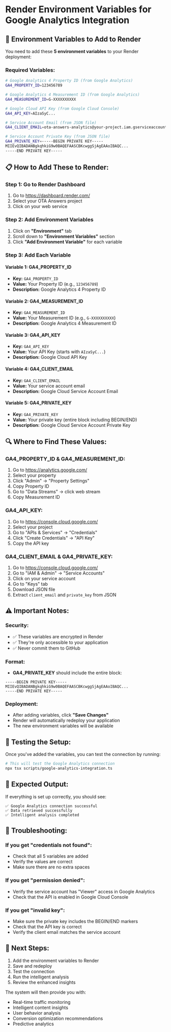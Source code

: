 # Render Environment Variables for Google Analytics Integration

## 🔧 **Environment Variables to Add to Render**

You need to add these **5 environment variables** to your Render deployment:

### **Required Variables:**

```bash
# Google Analytics 4 Property ID (from Google Analytics)
GA4_PROPERTY_ID=123456789

# Google Analytics 4 Measurement ID (from Google Analytics)
GA4_MEASUREMENT_ID=G-XXXXXXXXXX

# Google Cloud API Key (from Google Cloud Console)
GA4_API_KEY=AIzaSyC...

# Service Account Email (from JSON file)
GA4_CLIENT_EMAIL=ota-answers-analytics@your-project.iam.gserviceaccount.com

# Service Account Private Key (from JSON file)
GA4_PRIVATE_KEY=-----BEGIN PRIVATE KEY-----
MIIEvQIBADANBgkqhkiG9w0BAQEFAASCBKcwggSjAgEAAoIBAQC...
-----END PRIVATE KEY-----
```

## 📋 **How to Add These to Render:**

### **Step 1: Go to Render Dashboard**
1. Go to https://dashboard.render.com/
2. Select your OTA Answers project
3. Click on your web service

### **Step 2: Add Environment Variables**
1. Click on **"Environment"** tab
2. Scroll down to **"Environment Variables"** section
3. Click **"Add Environment Variable"** for each variable

### **Step 3: Add Each Variable**

#### **Variable 1: GA4_PROPERTY_ID**
- **Key:** `GA4_PROPERTY_ID`
- **Value:** Your Property ID (e.g., `123456789`)
- **Description:** Google Analytics 4 Property ID

#### **Variable 2: GA4_MEASUREMENT_ID**
- **Key:** `GA4_MEASUREMENT_ID`
- **Value:** Your Measurement ID (e.g., `G-XXXXXXXXXX`)
- **Description:** Google Analytics 4 Measurement ID

#### **Variable 3: GA4_API_KEY**
- **Key:** `GA4_API_KEY`
- **Value:** Your API Key (starts with `AIzaSyC...`)
- **Description:** Google Cloud API Key

#### **Variable 4: GA4_CLIENT_EMAIL**
- **Key:** `GA4_CLIENT_EMAIL`
- **Value:** Your service account email
- **Description:** Google Cloud Service Account Email

#### **Variable 5: GA4_PRIVATE_KEY**
- **Key:** `GA4_PRIVATE_KEY`
- **Value:** Your private key (entire block including BEGIN/END)
- **Description:** Google Cloud Service Account Private Key

## 🔍 **Where to Find These Values:**

### **GA4_PROPERTY_ID & GA4_MEASUREMENT_ID:**
1. Go to https://analytics.google.com/
2. Select your property
3. Click "Admin" → "Property Settings"
4. Copy Property ID
5. Go to "Data Streams" → click web stream
6. Copy Measurement ID

### **GA4_API_KEY:**
1. Go to https://console.cloud.google.com/
2. Select your project
3. Go to "APIs & Services" → "Credentials"
4. Click "Create Credentials" → "API Key"
5. Copy the API key

### **GA4_CLIENT_EMAIL & GA4_PRIVATE_KEY:**
1. Go to https://console.cloud.google.com/
2. Go to "IAM & Admin" → "Service Accounts"
3. Click on your service account
4. Go to "Keys" tab
5. Download JSON file
6. Extract `client_email` and `private_key` from JSON

## ⚠️ **Important Notes:**

### **Security:**
- ✅ These variables are encrypted in Render
- ✅ They're only accessible to your application
- ✅ Never commit them to GitHub

### **Format:**
- **GA4_PRIVATE_KEY** should include the entire block:
```
-----BEGIN PRIVATE KEY-----
MIIEvQIBADANBgkqhkiG9w0BAQEFAASCBKcwggSjAgEAAoIBAQC...
-----END PRIVATE KEY-----
```

### **Deployment:**
- After adding variables, click **"Save Changes"**
- Render will automatically redeploy your application
- The new environment variables will be available

## 🧪 **Testing the Setup:**

Once you've added the variables, you can test the connection by running:

```bash
# This will test the Google Analytics connection
npx tsx scripts/google-analytics-integration.ts
```

## 🎯 **Expected Output:**

If everything is set up correctly, you should see:
```
✅ Google Analytics connection successful
✅ Data retrieved successfully
✅ Intelligent analysis completed
```

## 🔧 **Troubleshooting:**

### **If you get "credentials not found":**
- Check that all 5 variables are added
- Verify the values are correct
- Make sure there are no extra spaces

### **If you get "permission denied":**
- Verify the service account has "Viewer" access in Google Analytics
- Check that the API is enabled in Google Cloud Console

### **If you get "invalid key":**
- Make sure the private key includes the BEGIN/END markers
- Check that the API key is correct
- Verify the client email matches the service account

## 🚀 **Next Steps:**

1. Add the environment variables to Render
2. Save and redeploy
3. Test the connection
4. Run the intelligent analysis
5. Review the enhanced insights

The system will then provide you with:
- Real-time traffic monitoring
- Intelligent content insights
- User behavior analysis
- Conversion optimization recommendations
- Predictive analytics 